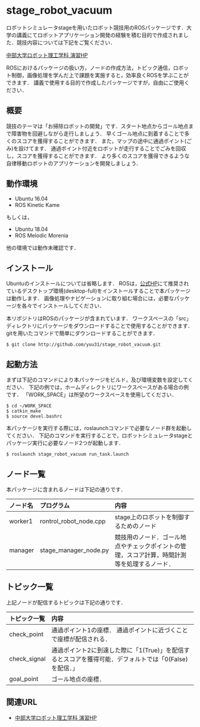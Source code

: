 # stage_robot_vacuum
ロボットシミュレータstageを用いたロボット競技用のROSパッケージです．大学の講義にてロボットアプリケーション開発の経験を積む目的で作成されました．競技内容については下記をご覧ください．

[中部大学ロボット理工学科 演習HP]( https://robot.isc.chubu.ac.jp/?p=1469)

ROSにおけるパッケージの扱い方，ノードの作成方法，トピック通信，ロボット制御，画像処理を学んだ上で課題を実施すると，効率良くROSを学ぶことができます．
講義で使用する目的で作成したパッケージですが，自由にご使用ください．

## 概要
競技のテーマは「お掃除ロボットの開発」です．スタート地点からゴール地点まで障害物を回避しながら走行しましょう．
早くゴール地点に到着することで多くのスコアを獲得することができます．
また，マップの途中に通過ポイント(ごみ)を設けてます．
通過ポイント付近をロボットが走行することでごみを回収し，スコアを獲得することができます．
より多くのスコアを獲得できるような自律移動ロボットのアプリケーションを開発しましょう．

## 動作環境
* Ubuntu 16.04
* ROS Kinetic Kame

もしくは，

* Ubuntu 18.04
* ROS Melodic Morenia

他の環境では動作未確認です．

## インストール
Ubuntuのインストールについては省略します．
ROSは，[公式HP](https://www.ros.org)にて推奨されているデスクトップ環境(desktop-full)をインストールすることで本パッケージは動作します．
画像処理やナビゲーションに取り組む場合には，必要なパッケージを各々でインストールしてください．

本リポジトリはROSのパッケージが含まれています．
ワークスペースの「src」ディレクトリにパッケージをダウンロードすることで使用することができます．
gitを用いたコマンドで簡単にダウンロードすることができます．

```
$ git clone http://github.com/yuu31/stage_robot_vacuum.git
```

## 起動方法
まずは下記のコマンドにより本パッケージをビルド，及び環境変数を設定してください．
下記の例では，ホームディレクトリにワークスペースがある場合の例です．
「WORK_SPACE」は所望のワークスペースを使用してください．
```
$ cd ~/WORK_SPACE
$ catkin_make
$ source devel.bashrc
```

本パッケージを実行する際には，roslaunchコマンドで必要なノード群を起動してください．
下記のコマンドを実行することで，ロボットシミュレータstageとパッケージ実行に必要なノード2つが起動します．
```
$ roslaunch stage_robot_vacuum run_task.launch
```

## ノード一覧
本パッケージに含まれるノードは下記の通りです．

| ノード名 | プログラム | 内容 |
|:-----------|:------------|:------------|
| worker1 | rontrol_robot_node.cpp | stage上のロボットを制御するためのノード |
| manager | stage_manager_node.py     | 競技用のノード．ゴール地点やチェックポイントの管理，スコア計算，時間計測等を処理するノード． |

## トピック一覧
上記ノードが配信するトピックは下記の通りです．

| トピック一覧 | 内容 |
|:-----------|:------------|
| check_point     | 通過ポイント1の座標． 通過ポイントに近づくことで座標が配信される．|
| check_signal | 通過ポイント2に到達した際に「1(True)」を配信するとスコアを獲得可能．デフォルトでは「0(False)を配信．」 |
| goal_point     | ゴール地点の座標． |


## 関連URL
* [中部大学ロボット理工学科 演習HP]( https://robot.isc.chubu.ac.jp/?p=1469)
